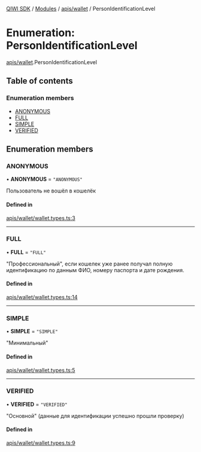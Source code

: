 [QIWI SDK](../README.md) / [Modules](../modules.md) / [apis/wallet](../modules/apis_wallet.md) / PersonIdentificationLevel

# Enumeration: PersonIdentificationLevel

[apis/wallet](../modules/apis_wallet.md).PersonIdentificationLevel

## Table of contents

### Enumeration members

- [ANONYMOUS](apis_wallet.PersonIdentificationLevel.md#anonymous)
- [FULL](apis_wallet.PersonIdentificationLevel.md#full)
- [SIMPLE](apis_wallet.PersonIdentificationLevel.md#simple)
- [VERIFIED](apis_wallet.PersonIdentificationLevel.md#verified)

## Enumeration members

### ANONYMOUS

• **ANONYMOUS** = `"ANONYMOUS"`

Пользователь не вошёл в кошелёк

#### Defined in

[apis/wallet/wallet.types.ts:3](https://github.com/AlexXanderGrib/node-qiwi-sdk/blob/8834c22/src/apis/wallet/wallet.types.ts#L3)

___

### FULL

• **FULL** = `"FULL"`

"Профессиональный", если кошелек уже ранее получал полную
идентификацию по данным ФИО, номеру паспорта и дате рождения.

#### Defined in

[apis/wallet/wallet.types.ts:14](https://github.com/AlexXanderGrib/node-qiwi-sdk/blob/8834c22/src/apis/wallet/wallet.types.ts#L14)

___

### SIMPLE

• **SIMPLE** = `"SIMPLE"`

"Минимальный"

#### Defined in

[apis/wallet/wallet.types.ts:5](https://github.com/AlexXanderGrib/node-qiwi-sdk/blob/8834c22/src/apis/wallet/wallet.types.ts#L5)

___

### VERIFIED

• **VERIFIED** = `"VERIFIED"`

"Основной" (данные для идентификации успешно прошли проверку)

#### Defined in

[apis/wallet/wallet.types.ts:9](https://github.com/AlexXanderGrib/node-qiwi-sdk/blob/8834c22/src/apis/wallet/wallet.types.ts#L9)

